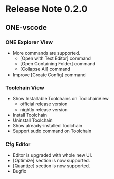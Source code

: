 # Release Note 0.2.0

## ONE-vscode

### ONE Explorer View

- More commands are supported.
  - [Open with Text Editor] command
  - [Open Containing Folder] command
  - [Collapse All] command
- Improve [Create Config] command

### Toolchain View

- Show Installable Toolchains on ToolchainView
  - official release version
  - nightly release version
- Install Toolchain
- Uninstall Toolchain
- Show already-installed Toolchain
- Support sudo command on Toolchain

### Cfg Editor

- Editor is upgraded with whole new UI.
- [Optimize] section is now supported.
- [Quantize] section is now supported.
- Bugfix
